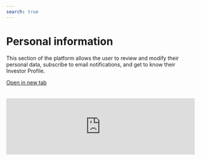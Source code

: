 ```yaml
---
search: true
---
```


# Personal information

This section of the platform allows the user to review and modify their personal data, subscribe to email notifications, and get to know their Investor Profile.

[Open in new tab](https://widgets.modyo.com/inversiones/personal-info)
<iframe id="widgetFrame" src="https://widgets.modyo.com/inversiones/personal-info" width="100%" frameBorder="0" style="overflow:auto;margin-top:20px;"/>

| Feature                   | Description                                                                                                                                                                                                                                                                                                                                         |
|---------------------------------|-----------------------------------------------------------------------------------------------------------------------------------------------------------------------------------------------------------------------------------------------------------------------------------------------------------------------------------------------------|
| Personal Data                | This allows the user to verify and/or change their information. It also provides their account manager's information and contact.                                                                                                                                                                                                                  |
| Investor Profile        | Users can view the current Investor Profile and the date the survey was conducted. It recommends what type of investment they should considered based on the current investor profile. It includes information associated to the survey, such as what is measured, why it is important, how often it should be conducted, etc. |
| Password Change                 | This allows users to make password changes and displays the necessary features for the new password (maximum and minimum length, characters, uppercase and lowercase, numbers, etc.).                                                                                                                                                                  |
| Subscription to emails | This allows users to subscribe to receiving information about account statements, reports, tax certificates and other documents.                                                                                                                                                                                                                                  |


<script>

  export default {
    mounted() {

      function setIframeHeightCO(id, ht) {
          var ifrm = document.getElementById(id);
          if(ifrm) {
            ifrm.style.height = ht + 4 + "px";
          }
      }
      // iframed document sends its height using postMessage
      function handleDocHeightMsg(e) {
          // check origin
          if ( e.origin === 'https://widgets.modyo.com' ) {
              // parse data
              var data = JSON.parse( e.data );

              console.log('data:', data)
              // check data object
              if ( data['docHeight'] ) {
                  setIframeHeightCO( 'widgetFrame', data['docHeight'] );
              } else {
                  setIframeHeightCO( 'widgetFrame', 700 );
              }
          }
      }

      // assign message handler
      if ( window.addEventListener ) {
          window.addEventListener('message', handleDocHeightMsg, false);
      }
    }
  }

</script>
